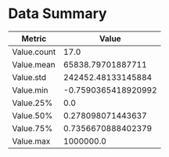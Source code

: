 # Data Summary
|Metric|Value|
|---|---|
|Value.count|17.0|
|Value.mean|65838.79701887711|
|Value.std|242452.48133145884|
|Value.min|-0.7590365418920992|
|Value.25%|0.0|
|Value.50%|0.278098071443637|
|Value.75%|0.7356670888402379|
|Value.max|1000000.0|
